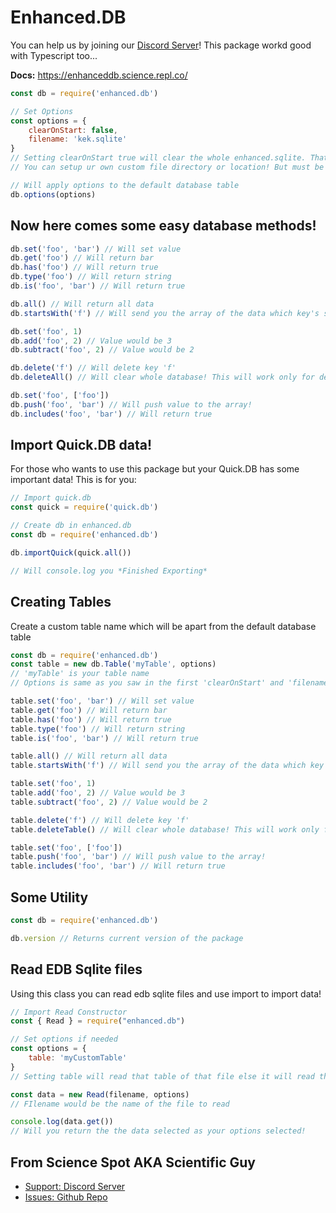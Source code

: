 # Enhanced.DB

You can help us by joining our [Discord Server](https://discord.gg/FrduEZd)! 
This package workd good with Typescript too...

**Docs:** https://enhanceddb.science.repl.co/

```js
const db = require('enhanced.db')

// Set Options
const options = {
    clearOnStart: false,
    filename: 'kek.sqlite'
}
// Setting clearOnStart true will clear the whole enhanced.sqlite. That would be false by default so if you dont need of that option no need of using options parameter!
// You can setup ur own custom file directory or location! But must be perfect for Sqlite Environment! It would be default to enhanced.sqlite!

// Will apply options to the default database table
db.options(options)
```

## Now here comes some easy database methods!

```js
db.set('foo', 'bar') // Will set value
db.get('foo') // Will return bar
db.has('foo') // Will return true
db.type('foo') // Will return string
db.is('foo', 'bar') // Will return true

db.all() // Will return all data
db.startsWith('f') // Will send you the array of the data which key's starts with f

db.set('foo', 1)
db.add('foo', 2) // Value would be 3 
db.subtract('foo', 2) // Value would be 2

db.delete('f') // Will delete key 'f'
db.deleteAll() // Will clear whole database! This will work only for default database table! If you are using custom table make sure that you use db.deleteTable()

db.set('foo', ['foo'])
db.push('foo', 'bar') // Will push value to the array!
db.includes('foo', 'bar') // Will return true
```

## Import Quick.DB data!
For those who wants to use this package but your Quick.DB has some important data! This is for you:

```js
// Import quick.db
const quick = require('quick.db')

// Create db in enhanced.db
const db = require('enhanced.db')

db.importQuick(quick.all())

// Will console.log you *Finished Exporting*
```

## Creating Tables
Create a custom table name which will be apart from the default database table

```js
const db = require('enhanced.db')
const table = new db.Table('myTable', options)
// 'myTable' is your table name
// Options is same as you saw in the first 'clearOnStart' and 'filename'

table.set('foo', 'bar') // Will set value
table.get('foo') // Will return bar
table.has('foo') // Will return true
table.type('foo') // Will return string
table.is('foo', 'bar') // Will return true

table.all() // Will return all data
table.startsWith('f') // Will send you the array of the data which key's starts with f

table.set('foo', 1)
table.add('foo', 2) // Value would be 3
table.subtract('foo', 2) // Value would be 2

table.delete('f') // Will delete key 'f'
table.deleteTable() // Will clear whole database! This will work only for custom table!

table.set('foo', ['foo'])
table.push('foo', 'bar') // Will push value to the array!
table.includes('foo', 'bar') // Will return true
```

## Some Utility
```js
const db = require('enhanced.db')

db.version // Returns current version of the package
```

## Read EDB Sqlite files

Using this class you can read edb sqlite files and use import to import data!

```js
// Import Read Constructor
const { Read } = require("enhanced.db")

// Set options if needed
const options = {
    table: 'myCustomTable'
}
// Setting table will read that table of that file else it will read the default database one!

const data = new Read(filename, options)
// FIlename would be the name of the file to read

console.log(data.get())
// Will you return the the data selected as your options selected!

```

## From Science Spot AKA Scientific Guy
- [Support: Discord Server](https://discord.gg/FrduEZd)
- [Issues: Github Repo](https://github.com/Scientific-Guy/enhanced.db)
